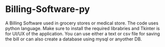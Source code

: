# Billing-Software-py
A Billing Software used in grocery stores or medical store.
The code uses python language. Make sure to install the required librabries and Tkinter is for UI/UX of the application.
You can use either a text or csv file for saving the bill or can also create a database using mysql or anyother DB.
